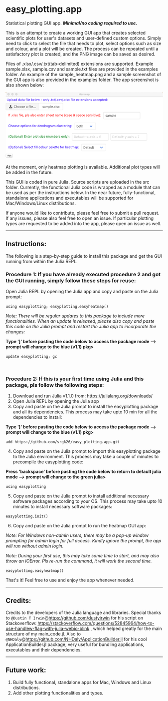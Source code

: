 # easy_plotting.app
Statistical plotting GUI app. ***Minimal/no coding required to use.*** 

This is an attempt to create a working GUI app that creates selected scientific plots for user's datasets and user-defined custom options. Simply need to click to select the file that needs to plot, select options such as size and colour, and a plot will be created. The process can be repeated until a satisfactory plot is created, and the PNG image can be saved as desired.

Files of .xlsx/.csv/.txt(tab-delimited) extensions are supported. Example sample.xlsx, sample.csv and sample.txt files are provided in the examples folder. An example of the sample_heatmap.png and a sample screenshot of the GUI app is also provided in the examples folder. The app screenshot is also shown below:

![Alt text](/examples/App_Screenshot.png?raw=true "Heatmap Plotting")

At the moment, only heatmap plotting is available. Additional plot types will be added in the future.

This GUI is coded in pure Julia. Source scripts are uploaded in the src folder. Currently, the functional Julia code is wrapped as a module that can be used as per the instructions below. In the near future, fully-functional, standalone applications and executables will be supported for Mac/Windows/Linux distributions.

If anyone would like to contribute, please feel free to submit a pull request. If any issues, please also feel free to open an issue. If particular plotting types are requested to be added into the app, please open an issue as well.

***

## Instructions:

The following is a step-by-step guide to install this package and get the GUI running from within the Julia REPL.

### Procedure 1: If you have already executed procedure 2 and got the GUI running, simply follow these steps for reuse:
  Open Julia REPL by opening the Julia app and copy and paste on the Julia prompt:
  ```
  using easyplotting; easyplotting.easyheatmap()
  ```
  
  *Note: There will be regular updates to this package to include more functionalities. When an update is released, please also copy and paste this code on the Julia prompt and restart the Julia app to incorporate the changes:*
  
  **Type ']' before pasting the code below to access the package mode --> prompt will change to the blue (v1.1) pkg>**
  ```
  update easyplotting; gc
  ```
 <br/>
 
 ### Procedure 2: If this is your first time using Julia and this package, pls follow the following steps:
  1. Download and run Julia v1.1.0 from: https://julialang.org/downloads/
  2. Open Julia REPL by opening the Julia app
  3. Copy and paste on the Julia prompt to install the easyplotting package and all its dependencies. This process may take upto 10 min for all the dependencies to install:
 
  **Type ']' before pasting the code below to access the package mode --> prompt will change to the blue (v1.1) pkg>**
  ```
  add https://github.com/srgk26/easy_plotting.app.git
  ```
  4. Copy and paste on the Julia prompt to import this easyplotting package to the Julia environment. This process may take a couple of minutes to precompile the easyplotting code:
  
  **Press 'backspace' before pasting the code below to return to default julia mode --> prompt will change to the green julia>**
  ```
  using easyplotting
  ```
  
  5. Copy and paste on the Julia prompt to install additional necessary software packages according to your OS. This process may take upto 10 minutes to install necessary software packages:
  ```
  easyplotting.init()
  ```
  6. Copy and paste on the Julia prompt to run the heatmap GUI app:
  
  *Note: For Windows non-admin users, there may be a pop-up window prompting for admin login for full access. Kindly ignore the prompt, the app will run without admin login.*
  
  *Note: During your first use, this may take some time to start, and may also throw an IOError. Pls re-run the command, it will work the second time.*
  ```
  easyplotting.easyheatmap()
  ```
 
That's it! Feel free to use and enjoy the app whenever needed.

***

## Credits:

Credits to the developers of the Julia language and libraries. Special thanks to `@Dustin T Irwin`@https://github.com/dustyirwin for his script on Stackoverflow: https://stackoverflow.com/questions/52845964/how-to-use-handlew-flag-with-julia-webio-blink , which helped greatly for the main structure of my main_code.jl. Also to `@NHDaly`@https://github.com/NHDaly/ApplicationBuilder.jl for his cool ApplicationBuilder.jl package, very useful for bundling applications, executables and their dependencies.

***

## Future work:
  1. Build fully functional, standalone apps for Mac, Windows and Linux distributions.
  2. Add other plotting functionalities and types.
